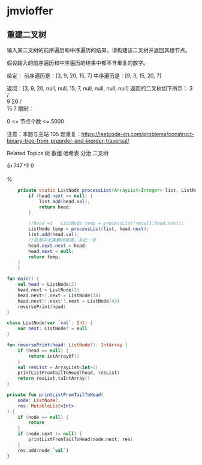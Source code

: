 # jmvioffer
## 重建二叉树
输入某二叉树的前序遍历和中序遍历的结果，请构建该二叉树并返回其根节点。

假设输入的前序遍历和中序遍历的结果中都不含重复的数字。

给定：
前序遍历是：[3, 9, 20, 15, 7]
中序遍历是：[9, 3, 15, 20, 7]

返回：[3, 9, 20, null, null, 15, 7, null, null, null, null]
返回的二叉树如下所示：
    3
   / \
  9  20
    /  \
   15   7
限制：

0 <= 节点个数 <= 5000

注意：本题与主站 105 题重复：https://leetcode-cn.com/problems/construct-binary-tree-from-preorder-and-inorder-traversal/

Related Topics
树
数组
哈希表
分治
二叉树

👍 747
👎 0

%

```java
    private static ListNode processList(ArrayList<Integer> list, ListNode head) {
        if (head.next == null) {
            list.add(head.val);
            return head;
        }

        //head =1   ListNode temp = processList(result,head.next);
        ListNode temp = processList(list, head.next);
        list.add(head.val); 
        //题意中无需翻转链表，多此一举
        head.next.next = head;
        head.next = null;
        return temp;
    }
    }
```

```kotlin
fun main() {
    val head = ListNode(2)
    head.next = ListNode(3)
    head.next!!.next = ListNode(34)
    head.next!!.next!!.next = ListNode(43)
    reversePrint(head)
}

class ListNode(var `val`: Int) {
    var next: ListNode? = null
}

fun reversePrint(head: ListNode?): IntArray {
    if (head == null) {
        return intArrayOf()
    }
    val resList = ArrayList<Int>()
    printListFromTailToHead(head, resList)
    return resList.toIntArray()
}

private fun printListFromTailToHead(
    node: ListNode?,
    res: MutableList<Int>
) {
    if (node == null) {
        return
    }
    if (node.next != null) {
        printListFromTailToHead(node.next, res)
    }
    res.add(node.`val`)
}

```